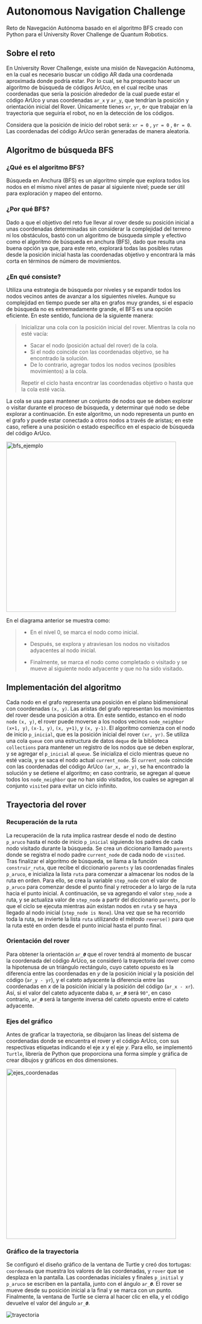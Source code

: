 # Autonomous Navigation Challenge
Reto de Navegación Autónoma basado en el algoritmo BFS creado con Python para el University Rover Challenge de Quantum Robotics.

## Sobre el reto
En University Rover Challenge, existe una misión de Navegación Autónoma, en la cual es necesario buscar un código AR dada una coordenada aproximada donde podría estar. Por lo cual, se ha propuesto hacer un algoritmo de búsqueda de códigos ArUco, en el cual recibe unas coordenadas que sería la posición alrededor de la cual puede estar el código ArUco y unas coordenadas `ar_x` y `ar_y`, que tendrían la posición y orientación inicial del Rover. Únicamente tienes `xr`, `yr`, `Θr` que trabajar en la trayectoria que seguiría el robot, no en la detección de los códigos.

Considera que la posición de inicio del robot será: `xr = 0` , `yr = 0` , `θr = 0`. Las coordenadas del código ArUco serán generadas de manera aleatoria.


## Algoritmo de búsqueda BFS
### ¿Qué es el algoritmo BFS?
Búsqueda en Anchura (BFS) es un algoritmo simple que explora todos los nodos en el mismo nivel antes de pasar al siguiente nivel; puede ser útil para exploración y mapeo del entorno.

### ¿Por qué BFS?
Dado a que el objetivo del reto fue llevar al rover desde su posición inicial a unas coordenadas determinadas sin considerar la complejidad del terreno ni los obstáculos, bastó con un algoritmo de búsqueda simple y efectivo como el algoritmo de búsqueda en anchura (BFS), dado que resulta una buena opción ya que, para este reto, explorará todas las posibles rutas desde la posición inicial hasta las coordenadas objetivo y encontrará la más corta en términos de número de movimientos.

### ¿En qué consiste?
Utiliza una estrategia de búsqueda por niveles y se expandir todos los nodos vecinos antes de avanzar a los siguientes niveles. Aunque su complejidad en tiempo puede ser alta en grafos muy grandes, si el espacio de búsqueda no es extremadamente grande, el BFS es una opción eficiente. En este sentido, funciona de la siguiente manera:

>  Inicializar una cola con la posición inicial del rover.
>  Mientras la cola no esté vacía:
> * Sacar el nodo (posición actual del rover) de la cola.
> * Si el nodo coincide con las coordenadas objetivo, se ha encontrado la solución.
> * De lo contrario, agregar todos los nodos vecinos (posibles movimientos) a la cola.
> 
>  Repetir el ciclo hasta encontrar las coordenadas objetivo o hasta que la cola esté vacía.

La cola se usa para mantener un conjunto de nodos que se deben explorar o visitar durante el proceso de búsqueda, y determinar qué nodo se debe explorar a continuación. En este algoritmo, un nodo representa un punto en el grafo y puede estar conectado a otros nodos a través de aristas; en este caso, refiere a una posición o estado específico en el espacio de búsqueda del código ArUco. 

<img width="450" alt="bfs_ejemplo" src="https://github.com/valeria-loera/Autonomous-Navigation/assets/140004567/98b32b9e-04fa-4ff5-9055-0c50c6614980">

En el diagrama anterior se muestra como:
> * En el nivel 0, se marca el nodo como inicial.
> 
> * Después, se explora y atraviesan los nodos no visitados adyacentes al nodo inicial.
> 
> * Finalmente, se marca el nodo como completado o visitado y se mueve al siguiente nodo adyacente y que no ha sido visitado.


## Implementación del algoritmo
Cada nodo en el grafo representa una posición en el plano bidimensional con coordenadas `(x, y)`. Las aristas del grafo representan los movimientos del rover desde una posición a otra. En este sentido, estanco en el nodo `node` `(x, y)`, el rover puede moverse a los nodos vecinos `node_neighbor` `(x+1, y)`, `(x-1, y)`, `(x, y+1)`, y `(x, y-1)`.
El algoritmo comienza con el nodo de inicio `p_inicial`, que es la posición inicial del rover `(xr, yr)`. Se utiliza una cola `queue` con una estructura de datos `deque` de la biblioteca `collections` para mantener un registro de los nodos que se deben explorar, y se agregar el `p_inicial` al `queue`. Se inicializa el ciclo mientras queue no esté vacía, y se saca el nodo actual `current_node`. Si `current_node` coincide con las coordenadas del código ArUco `(ar_x, ar_y)`, se ha encontrado la solución y se detiene el algoritmo; en caso contrario, se agregan al queue todos los `node_neighbor` que no han sido visitados, los cuales se agregan al conjunto `visited` para evitar un ciclo infinito. 

## Trayectoria del rover
### Recuperación de la ruta
La recuperación de la ruta implica rastrear desde el nodo de destino `p_aruco` hasta el nodo de inicio `p_inicial` siguiendo los padres de cada nodo visitado durante la búsqueda. Se crea un diccionario llamado `parents` donde se registra el nodo padre `current_node` de cada nodo de `visited`. Tras finalizar el algoritmo de búsqueda, se llama a la función `construir_ruta`, que recibe el diccionario `parents` y las coordenadas finales `p_aruco`, e inicializa la lista `ruta` para comenzar a almacenar los nodos de la ruta en orden. Para ello, se crea la variable `step_node` con el valor de `p_aruco` para comenzar desde el punto final y retroceder a lo largo de la ruta hacia el punto inicial. A continuación, se va agregando el valor `step_node` a ruta, y se actualiza valor de `step_node` a partir del diccionario `parents`, por lo que el ciclo se ejecuta mientras aún existan nodos en `ruta` y se haya llegado al nodo inicial (`step_node is None`). Una vez que se ha recorrido toda la ruta, se invierte la lista `ruta` utilizando el método `reverse()` para que la ruta esté en orden desde el punto inicial hasta el punto final.

### Orientación del rover
Para obtener la orientación `ar_𝜽` que el rover tendrá al momento de buscar la coordenada del código ArUco, se consideró la trayectoria del rover como la hipotenusa de un triángulo rectángulo, cuyo cateto opuesto es la diferencia entre las coordenadas en *y* de la posición inicial y la posición del código (`ar_y - yr`), y el cateto adyacente la diferencia entre las coordenadas en *x* de la posición inicial y la posición del código (`ar_x - xr`). Así, si el valor del cateto adyacente daba `0`, `ar_𝜽` será `90°`, en caso contrario, `ar_𝜽` será la tangente inversa del cateto opuesto entre el cateto adyacente. 

### Ejes del gráfico
Antes de graficar la trayectoria, se dibujaron las líneas del sistema de coordenadas donde se encuentra el rover y el código ArUco, con sus respectivas etiquetas indicando el eje *x* y el eje *y*. Para ello, se implementó `Turtle`, librería de Python que proporciona una forma simple y gráfica de crear dibujos y gráficos en dos dimensiones. 

<img width="450" alt="ejes_coordenadas" src="https://github.com/valeria-loera/Autonomous-Navigation/assets/140004567/a04f29f6-017d-47a2-acd1-29b363f2b3c5">

### Gráfico de la trayectoria
Se configuró el diseño gráfico de la ventana de Turtle y creó dos tortugas: `coordenada` que muestra los valores de las coordenadas, y `rover` que se desplaza en la pantalla. Las coordenadas iniciales y finales `p_initial` y `p_aruco` se escriben en la pantalla, junto con el ángulo `ar_𝜽`. El rover se mueve desde su posición inicial a la final y se marca con un punto. Finalmente, la ventana de Turtle se cierra al hacer clic en ella, y el código devuelve el valor del ángulo `ar_𝜽`.

![trayectoria](https://github.com/valeria-loera/Autonomous-Navigation/assets/140004567/fa306633-5497-4efc-8652-9077515aec29)
